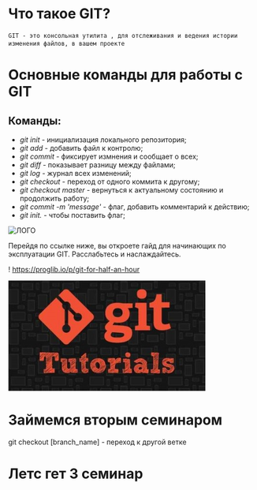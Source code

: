 # Что такое GIT?
    GIT - это консольная утилита , для отслеживания и ведения истории изменения файлов, в вашем проекте
# **Основные команды для работы с GIT**

## Команды:
* *git init* - инициализация локального репозитория;
* *git add* - добавить файл к контролю;
* *git commit* - фиксирует измнения и сообщает о всех;
* *git diff* - показывает разницу между файлами;
* *git log* - журнал всех изменений;
* *git checkout* - переход от одного коммита к другому;
* *git checkout master* - вернуться к актуальному состоянию и продолжить работу;
* *git commit -m 'message'* - флаг, добавить комментарий к действию;
* *git init.* - чтобы поставить флаг;

![ЛОГО](https://upload.wikimedia.org/wikipedia/commons/thumb/e/e0/Git-logo.svg/2560px-Git-logo.svg.png "Логотип")

Перейдя по ссылке ниже, вы откроете гайд для начинающих по эксплуатации GIT. Расслабьтесь и наслаждайтесь.

! https://proglib.io/p/git-for-half-an-hour

![Картинка для привлечения внимания](tut.jpg "Важная картинка")

# Займемся вторым семинаром
git checkout [branch_name] - переход к другой ветке

# Летс гет 3 семинар

